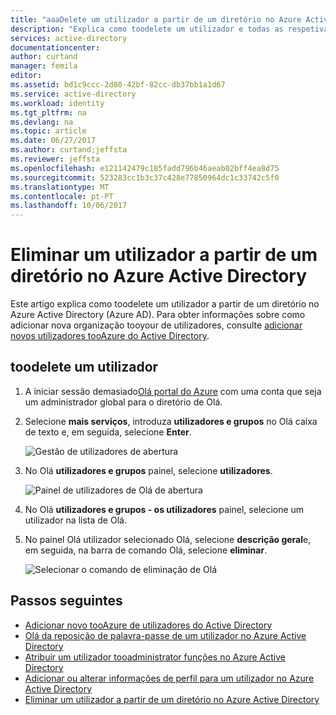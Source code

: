 ```yaml
---
title: "aaaDelete um utilizador a partir de um diretório no Azure Active Directory | Microsoft Docs"
description: "Explica como toodelete um utilizador e todas as respetivas informações do Azure Active Directory"
services: active-directory
documentationcenter: 
author: curtand
manager: femila
editor: 
ms.assetid: bd1c9ccc-2d80-42bf-82cc-db37bb1a1d67
ms.service: active-directory
ms.workload: identity
ms.tgt_pltfrm: na
ms.devlang: na
ms.topic: article
ms.date: 06/27/2017
ms.author: curtand;jeffsta
ms.reviewer: jeffsta
ms.openlocfilehash: e121142479c185fadd796b46aeab02bff4ea8d75
ms.sourcegitcommit: 523283cc1b3c37c428e77850964dc1c33742c5f0
ms.translationtype: MT
ms.contentlocale: pt-PT
ms.lasthandoff: 10/06/2017
---
```

# <a name="delete-a-user-from-a-directory-in-azure-active-directory"></a>Eliminar um utilizador a partir de um diretório no Azure Active Directory
Este artigo explica como toodelete um utilizador a partir de um diretório no Azure Active Directory (Azure AD). Para obter informações sobre como adicionar nova organização tooyour de utilizadores, consulte [adicionar novos utilizadores tooAzure do Active Directory](active-directory-users-create-azure-portal.md).

## <a name="toodelete-a-user"></a>toodelete um utilizador
1. A iniciar sessão demasiado[Olá portal do Azure](https://portal.azure.com) com uma conta que seja um administrador global para o diretório de Olá.
2. Selecione **mais serviços**, introduza **utilizadores e grupos** no Olá caixa de texto e, em seguida, selecione **Enter**.

   ![Gestão de utilizadores de abertura](./media/active-directory-users-delete-user-azure-portal/create-users-user-management.png)
3. No Olá **utilizadores e grupos** painel, selecione **utilizadores**.

   ![Painel de utilizadores de Olá de abertura](./media/active-directory-users-delete-user-azure-portal/create-users-open-users-blade.png)
4. No Olá **utilizadores e grupos - os utilizadores** painel, selecione um utilizador na lista de Olá.
5. No painel Olá utilizador selecionado Olá, selecione **descrição geral**e, em seguida, na barra de comando Olá, selecione **eliminar**.

    ![Selecionar o comando de eliminação de Olá](./media/active-directory-users-delete-user-azure-portal/create-users-delete-command.png)

## <a name="next-steps"></a>Passos seguintes
* [Adicionar novo tooAzure de utilizadores do Active Directory](active-directory-users-create-azure-portal.md)
* [Olá da reposição de palavra-passe de um utilizador no Azure Active Directory](active-directory-users-reset-password-azure-portal.md)
* [Atribuir um utilizador tooadministrator funções no Azure Active Directory](active-directory-users-assign-role-azure-portal.md)
* [Adicionar ou alterar informações de perfil para um utilizador no Azure Active Directory](active-directory-users-work-info-azure-portal.md)
* [Eliminar um utilizador a partir de um diretório no Azure Active Directory](active-directory-users-profile-azure-portal.md)
